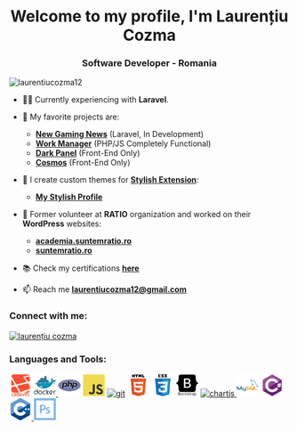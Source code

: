 <!--  Link: https://rahuldkjain.github.io/gh-profile-readme-generator/ -->
<h1 align="center"> Welcome to my profile, I'm Laurențiu Cozma </h1>
<h3 align="center"> Software Developer - Romania </h3>
 
<!-- <h1 align="center"> 🎺 Welcome to my profile, I'm Laurențiu Cozma 🎺 </h1> -->  
<!-- <h3 align="center"> 🦇🏰 A passionate Software Developer from Romania 🏰🦇 </h3> -->
<!-- <img width="100%" src="https://i.pinimg.com/originals/de/84/a5/de84a52c7461a4de6059643c5cc88477.gif" alt="Castle Gif" > -->
  
<img src="https://komarev.com/ghpvc/?username=laurentiucozma12&label=Profile%20views&color=0e75b6&style=flat" alt="laurentiucozma12" />

- 👨‍💻 Currently experiencing with **Laravel**.

- 💙 My favorite projects are:
  - **[New Gaming News](https://github.com/laurentiucozma12/newgamingnews-presentation)** (Laravel, In Development)
  - **[Work Manager](https://github.com/laurentiucozma12/Work-Manager-Thesis)** (PHP/JS Completely Functional)
  - **[Dark Panel](https://github.com/laurentiucozma12/Dark-Panel)** (Front-End Only)
  - **[Cosmos](https://github.com/laurentiucozma12/Cosmos)** (Front-End Only)

- 🐋 I create custom themes for **[Stylish Extension](https://chrome.google.com/webstore/detail/stylish-custom-themes-for/fjnbnpbmkenffdnngjfgmeleoegfcffe)**:
  - **[My Stylish Profile](https://userstyles.org/user-profile/3767261)**     

- 🤝 Former volunteer at **RATIO** organization and worked on their **WordPress** websites:
  - **[academia.suntemratio.ro](https://academia.suntemratio.ro/)**
  - **[suntemratio.ro](https://suntemratio.ro/)**

- 📚 Check my certifications **[here](https://github.com/laurentiucozma12/Certifications)**

- 📫 Reach me **laurentiucozma12@gmail.com**

<h3 align="left">Connect with me:</h3>
<p align="left">
<a href="https://www.linkedin.com/in/lauren%C8%9Biu-cozma-0025411ab/" target="blank"><img align="center" src="https://raw.githubusercontent.com/rahuldkjain/github-profile-readme-generator/master/src/images/icons/Social/linked-in-alt.svg" alt="laurențiu cozma" height="30" width="40" /></a>
</p>

<h3 align="left">Languages and Tools:</h3>
<p align="left">   
  <a href="https://laravel.com/" target="_blank" rel="noreferrer"> <img src="https://raw.githubusercontent.com/devicons/devicon/master/icons/laravel/laravel-plain-wordmark.svg" alt="laravel" width="40" height="40"/></a>
  <a href="https://www.docker.com/" target="_blank" rel="noreferrer"> <img src="https://raw.githubusercontent.com/devicons/devicon/master/icons/docker/docker-original-wordmark.svg" alt="docker" width="40" height="40"/> </a>
  <a href="https://www.php.net" target="_blank" rel="noreferrer"> <img src="https://raw.githubusercontent.com/devicons/devicon/master/icons/php/php-original.svg" alt="php" width="40" height="40"/></a>
    <a href="https://developer.mozilla.org/en-US/docs/Web/JavaScript" target="_blank" rel="noreferrer"><img src="https://raw.githubusercontent.com/devicons/devicon/master/icons/javascript/javascript-original.svg" alt="javascript" width="40" height="40"/></a>
    <a href="https://git-scm.com/" target="_blank" rel="noreferrer"> <img src="https://www.vectorlogo.zone/logos/git-scm/git-scm-icon.svg" alt="git" width="40" height="40"/></a>
  <a href="https://www.w3.org/html/" target="_blank" rel="noreferrer"><img src="https://raw.githubusercontent.com/devicons/devicon/master/icons/html5/html5-original-wordmark.svg" alt="html5" width="40" height="40"/></a>
  <a href="https://www.w3schools.com/css/" target="_blank" rel="noreferrer"> <img src="https://raw.githubusercontent.com/devicons/devicon/master/icons/css3/css3-original-wordmark.svg" alt="css3" width="40" height="40"/></a>
  <a href="https://getbootstrap.com" target="_blank" rel="noreferrer"><img src="https://raw.githubusercontent.com/devicons/devicon/master/icons/bootstrap/bootstrap-plain-wordmark.svg" alt="bootstrap" width="40" height="40"/></a> 
  <a href="https://www.chartjs.org" target="_blank" rel="noreferrer"> <img src="https://www.chartjs.org/media/logo-title.svg" alt="chartjs" width="40" height="40"/> </a>  
   <a href="https://www.mysql.com/" target="_blank" rel="noreferrer"><img src="https://raw.githubusercontent.com/devicons/devicon/master/icons/mysql/mysql-original-wordmark.svg" alt="mysql" width="40" height="40"/></a>
  <a href="https://www.w3schools.com/cs/" target="_blank" rel="noreferrer"><img src="https://raw.githubusercontent.com/devicons/devicon/master/icons/csharp/csharp-original.svg" alt="csharp" width="40" height="40"/></a>
  <a href="https://www.w3schools.com/cpp/" target="_blank" rel="noreferrer"> <img src="https://raw.githubusercontent.com/devicons/devicon/master/icons/cplusplus/cplusplus-original.svg" alt="cplusplus" width="40" height="40"/> </a>
  <a href="https://www.photoshop.com/en" target="_blank" rel="noreferrer"><img src="https://raw.githubusercontent.com/devicons/devicon/master/icons/photoshop/photoshop-line.svg" alt="photoshop" width="40" height="40"/></a>
</p>
